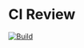 # CI Review

[![Build](https://img.shields.io/github/workflow/status/darekkay/ci-review/Continuous%20Integration/master?style=flat-square)](https://github.com/darekkay/ci-review/actions)

